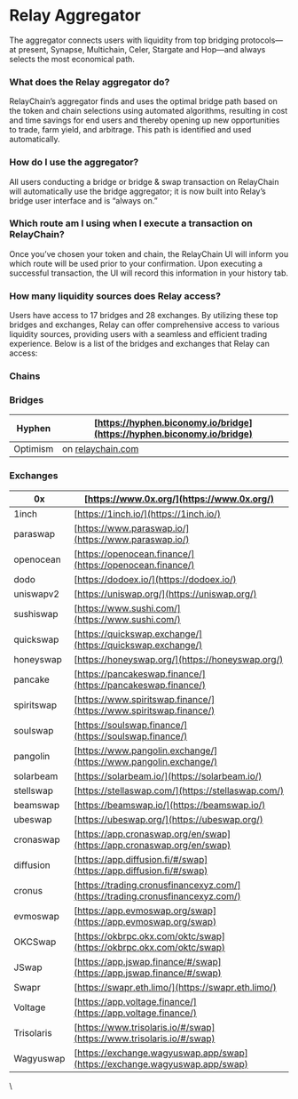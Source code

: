 # Relay Aggregator

The aggregator connects users with liquidity from top bridging protocols—at present, Synapse, Multichain, Celer, Stargate and Hop—and always selects the most economical path.

### What does the Relay aggregator do?

RelayChain’s aggregator finds and uses the optimal bridge path based on the token and chain selections using automated algorithms, resulting in cost and time savings for end users and thereby opening up new opportunities to trade, farm yield, and arbitrage. This path is identified and used automatically.

### How do I use the aggregator?

All users conducting a bridge or bridge & swap transaction on RelayChain will automatically use the bridge aggregator; it is now built into Relay’s bridge user interface and is “always on.”

### Which route am I using when I execute a transaction on RelayChain?

Once you’ve chosen your token and chain, the RelayChain UI will inform you which route will be used prior to your confirmation. Upon executing a successful transaction, the UI will record this information in your history tab.

### How many liquidity sources does Relay access?

Users have access to 17 bridges and 28 exchanges. By utilizing these top bridges and exchanges, Relay can offer comprehensive access to various liquidity sources, providing users with a seamless and efficient trading experience. Below is a list of the bridges and exchanges that Relay can access:

### Chains



### Bridges&#x20;

| Hyphen   | [https://hyphen.biconomy.io/bridge](https://hyphen.biconomy.io/bridge) |
| -------- | ---------------------------------------------------------------------- |
| Optimism | on [relaychain.com](http://relaychain.com/)                            |

### Exchanges

| 0x         | [https://www.0x.org/](https://www.0x.org/)                                     |
| ---------- | ------------------------------------------------------------------------------ |
| 1inch      | [https://1inch.io/](https://1inch.io/)                                         |
| paraswap   | [https://www.paraswap.io/](https://www.paraswap.io/)                           |
| openocean  | [https://openocean.finance/](https://openocean.finance/)                       |
| dodo       | [https://dodoex.io/](https://dodoex.io/)                                       |
| uniswapv2  | [https://uniswap.org/](https://uniswap.org/)                                   |
| sushiswap  | [https://www.sushi.com/](https://www.sushi.com/)                               |
| quickswap  | [https://quickswap.exchange/](https://quickswap.exchange/)                     |
| honeyswap  | [https://honeyswap.org/](https://honeyswap.org/)                               |
| pancake    | [https://pancakeswap.finance/](https://pancakeswap.finance/)                   |
| spiritswap | [https://www.spiritswap.finance/](https://www.spiritswap.finance/)             |
| soulswap   | [https://soulswap.finance/](https://soulswap.finance/)                         |
| pangolin   | [https://www.pangolin.exchange/](https://www.pangolin.exchange/)               |
| solarbeam  | [https://solarbeam.io/](https://solarbeam.io/)                                 |
| stellswap  | [https://stellaswap.com/](https://stellaswap.com/)                             |
| beamswap   | [https://beamswap.io/](https://beamswap.io/)                                   |
| ubeswap    | [https://ubeswap.org/](https://ubeswap.org/)                                   |
| cronaswap  | [https://app.cronaswap.org/en/swap](https://app.cronaswap.org/en/swap)         |
| diffusion  | [https://app.diffusion.fi/#/swap](https://app.diffusion.fi/#/swap)             |
| cronus     | [https://trading.cronusfinancexyz.com/](https://trading.cronusfinancexyz.com/) |
| evmoswap   | [https://app.evmoswap.org/swap](https://app.evmoswap.org/swap)                 |
| OKCSwap    | [https://okbrpc.okx.com/oktc/swap](https://okbrpc.okx.com/oktc/swap)           |
| JSwap      | [https://app.jswap.finance/#/swap](https://app.jswap.finance/#/swap)           |
| Swapr      | [https://swapr.eth.limo/](https://swapr.eth.limo/)                             |
| Voltage    | [https://app.voltage.finance/](https://app.voltage.finance/)                   |
| Trisolaris | [https://www.trisolaris.io/#/swap](https://www.trisolaris.io/#/swap)           |
| Wagyuswap  | [https://exchange.wagyuswap.app/swap](https://exchange.wagyuswap.app/swap)     |

\
